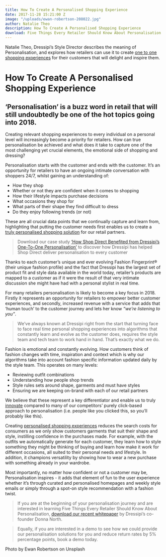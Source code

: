 ```yaml
---
title: How To Create A Personalised Shopping Experience
date: 2017-11-28 15:21:00 Z
image: "/uploads/ewan-robertson-208022.jpg"
author: Natalie Theo
description: How To Create A Personalised Shopping Experience
download: Five Things Every Retailer Should Know About Personalisation
---
```


Natalie Theo, Dressipi’s Style Director describes the meaning of Personalisation, and explores how retailers can use it to create [one to one shopping experiences](https://dressipi.com/one-to-one-personalisation/) for their customers that will delight and inspire them.

# How To Create A Personalised Shopping Experience

## ‘Personalisation’ is a buzz word in retail that will still undoubtedly be one of the hot topics going into 2018.

Creating relevant shopping experiences to every individual on a personal level will increasingly become a priority for retailers. How can true personalisation be achieved and what does it take to capture one of the most challenging yet crucial elements, the emotional side of shopping and dressing? 

Personalisation starts with the customer and ends with the customer. It’s an opportunity for retailers to have an ongoing intimate conversation with shoppers 24/7, whilst gaining an understanding of:

* How they shop
* Whether or not they are confident when it comes to shopping
* How their lifestyle impacts purchase decisions
* What occasions they shop for
* What parts of their shape they find difficult to dress
* Do they enjoy following trends (or not)

These are all crucial data points that we continually capture and learn from, highlighting that putting the customer needs first enables us to create a [truly personalised shopping solution](https://dressipi.com/true-personalisation/) for our retail partners.

> Download our case study [‘How Shop Direct Benefited from Dressipi’s One-To-One Personalisation’](https://dressipi.com/downloads/shop-direct-case-study/) to discover how Dressipi has helped Shop Direct deliver personalisation to every customer

Thanks to each customer’s unique and ever evolving Fashion Fingerprint® (their unique fashion profile) and the fact that Dressipi has the largest set of product fit and style data available in the world today, retailer’s products are mapped to a customer as if it were the result of that very intimate discussion she might have had with a personal stylist in real time.

For many retailers personalisation is  likely to become a key focus in 2018. Firstly it represents an opportunity for retailers to empower better customer experiences, and secondly, increased revenue with a service that adds that ‘human touch’ to the customer journey and lets her know *“we’re listening to you”*.

> We’ve always known at Dressipi right from the start that turning face to face real time personal shopping experiences into algorithms that constantly learn and evolve as the customer does, requires the style team and tech team to work hand in hand. That’s exactly what we do.
 
Fashion is emotional and constantly evolving. How customers think of fashion changes with time, inspiration and context which is why our algorithms take into account fashion specific information updated daily by the style team. This operates on many levels:

* Reviewing outfit combinations
* Understanding how people shop trends
* Style rules sets around shape, garments and must have styles
* Ensuring  we are keeping on-brand with each of our retail partners

We believe that these represent a key differentiator and enable us to truly [innovate](https://dressipi.com/solutions/innovation/) compared to many of our competitors’ purely click-based approach to personalisation (i.e. people like you clicked this, so you’ll probably like this).
 
Creating [personalised shopping experiences](https://dressipi.com/true-personalisation/) reduces the search costs for consumers as we only show customers garments that suit their shape and style, instilling confidence in the purchases made. For example, with the outfits we automatically generate for each customer, they learn how to style something they might be thinking of buying and learn how make it work for different occasions, all suited to their personal needs and lifestyle. In addition, it champions versatility by showing how to wear a new purchase with something already in your wardrobe.

Most importantly, no matter how confident or not a customer may be, Personalisation inspires -  it adds that element of fun to the user experience whether it’s through curated and personalised homepages and weekly style emails or simply through a spot-on style recommendation with a fashion twist.


>If you are at the beginning of your personalisation journey and are interested in learning Five Things Every Retailer Should Know About Personalisation, [download our recent whitepaper](https://dressipi.com/downloads/five-things-every-retailer-should-know-about-personalisation-whitepaper/) by Dressipi’s co-founder Donna North.

>Equally, if you are interested in a demo to see how we could provide our personalisation solutions for you and reduce return rates by 5% percentage points, book a demo today.

Photo by Ewan Robertson on Unsplash

